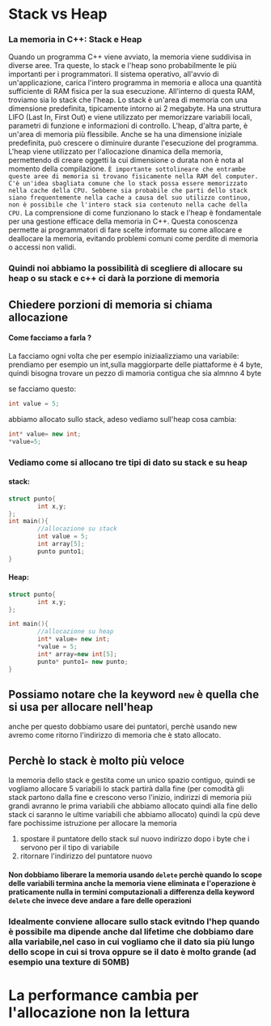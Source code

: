 # Stack vs Heap

### La memoria in C++: Stack e Heap
Quando un programma C++ viene avviato, la memoria viene suddivisa in diverse aree. Tra queste, lo stack e l'heap sono probabilmente le più importanti per i programmatori.
Il sistema operativo, all'avvio di un'applicazione, carica l'intero programma in memoria e alloca una quantità sufficiente di RAM fisica per la sua esecuzione. All'interno di questa RAM, troviamo sia lo stack che l'heap.
Lo stack è un'area di memoria con una dimensione predefinita, tipicamente intorno ai 2 megabyte. Ha una struttura LIFO (Last In, First Out) e viene utilizzato per memorizzare variabili locali, parametri di funzione e informazioni di controllo.
L'heap, d'altra parte, è un'area di memoria più flessibile. Anche se ha una dimensione iniziale predefinita, può crescere o diminuire durante l'esecuzione del programma. L'heap viene utilizzato per l'allocazione dinamica della memoria, permettendo di creare oggetti la cui dimensione o durata non è nota al momento della compilazione.
`È importante sottolineare che entrambe queste aree di memoria si trovano fisicamente nella RAM del computer. C'è un'idea sbagliata comune che lo stack possa essere memorizzato nella cache della CPU. Sebbene sia probabile che parti dello stack siano frequentemente nella cache a causa del suo utilizzo continuo, non è possibile che l'intero stack sia contenuto nella cache della CPU.`
La comprensione di come funzionano lo stack e l'heap è fondamentale per una gestione efficace della memoria in C++. Questa conoscenza permette ai programmatori di fare scelte informate su come allocare e deallocare la memoria, evitando problemi comuni come perdite di memoria o accessi non validi.


### Quindi noi abbiamo la possibilità di scegliere di allocare su heap o su stack e c++ ci darà la porzione di memoria 
## Chiedere porzioni di memoria si chiama allocazione 
#### Come facciamo a farla ? 
La facciamo ogni volta che per esempio iniziaalizziamo una variabile:
prendiamo per esempio un int,sulla maggiorparte delle piattaforme è 4 byte, quindi bisogna trovare un pezzo di mamoria contigua che sia almnno 4 byte

se facciamo questo:
```cpp
int value = 5;
```
abbiamo allocato sullo stack, adeso vediamo sull'heap cosa cambia:
```cpp
int* value= new int;
*value=5;
```
### Vediamo come si allocano tre tipi di dato su stack e su heap
#### stack:
```cpp
struct punto{
        int x,y;
};
int main(){
        //allocazione su stack 
        int value = 5;
        int array[5];
        punto punto1;
}
```
#### Heap:
```cpp
struct punto{
        int x,y;
};

int main(){
        //allocazione su heap
        int* value= new int;
        *value = 5;
        int* array=new int[5];
        punto* punto1= new punto;
}
```
## Possiamo notare che la keyword `new` è quella che si usa per allocare nell'heap
anche per questo dobbiamo usare dei puntatori, perchè usando new avremo come ritorno l'indirizzo di memoria che è stato allocato.

## Perchè lo stack è molto più veloce 
la memoria dello stack e gestita come un unico spazio contiguo, quindi se vogliamo allocare 5 variabili lo stack partirà dalla fine (per comodità gli stack partono dalla fine e crescono verso l'inizio, indirizzi di memoria più grandi avranno le prima variabili che abbiamo allocato quindi alla fine dello stack ci saranno le ultime variabili che abbiamo allocato) quindi la cpù deve fare pochissime istruzione per allocare la memoria
1. spostare il puntatore dello stack sul nuovo indirizzo dopo i byte che i servono per il tipo di variabile 
2. ritornare l'indirizzo del puntatore nuovo 
#### Non dobbiamo liberare la memoria usando `delete` perchè quando lo scope delle variabili termina anche la memoria viene eliminata e l'operazione è praticamente nulla in termini computazionali a differenza della keyword `delete` che invece deve andare a fare delle operazioni 

### Idealmente conviene allocare sullo stack evitndo l'hep quando è possibile ma dipende anche dal lifetime che dobbiamo dare alla variabile,nel caso in cui vogliamo che il dato sia più lungo dello scope in cui si trova oppure se il dato è molto grande (ad esempio una texture di 50MB)


# La performance cambia per l'allocazione non la lettura 

